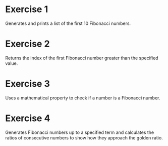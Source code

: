 # Exercise 1
Generates and prints a list of the first 10 Fibonacci numbers.

# Exercise 2
Returns the index of the first Fibonacci number greater than the specified value.

# Exercise 3
Uses a mathematical property to check if a number is a Fibonacci number.

# Exercise 4
Generates Fibonacci numbers up to a specified term and calculates the ratios of consecutive numbers to show how they approach the golden ratio.